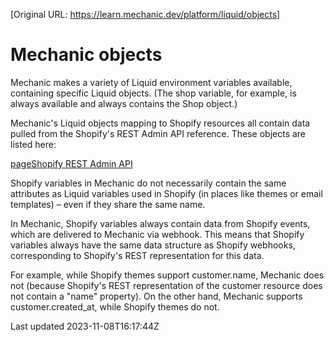 [Original URL: https://learn.mechanic.dev/platform/liquid/objects]

# Mechanic objects

Mechanic makes a variety of Liquid environment variables available, containing specific Liquid objects. (The shop variable, for example, is always available and always contains the Shop object.)

Mechanic's Liquid objects mapping to Shopify resources all contain data pulled from the Shopify's REST Admin API reference. These objects are listed here:

[pageShopify REST Admin API](/platform/liquid/objects/shopify)

Shopify variables in Mechanic do not necessarily contain the same attributes as Liquid variables used in Shopify (in places like themes or email templates) – even if they share the same name.

In Mechanic, Shopify variables always contain data from Shopify events, which are delivered to Mechanic via webhook. This means that Shopify variables always have the same data structure as Shopify webhooks, corresponding to Shopify's REST representation for this data.

For example, while Shopify themes support customer.name, Mechanic does not (because Shopify's REST representation of the customer resource does not contain a "name" property). On the other hand, Mechanic supports customer.created\_at, while Shopify themes do not.

Last updated 2023-11-08T16:17:44Z